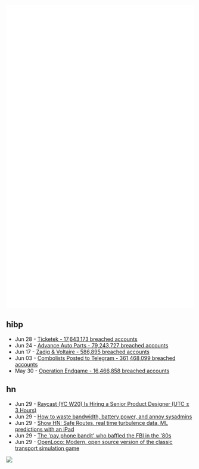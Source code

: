 ![Metrics](https://raw.githubusercontent.com/phixion/phixion/master/metrics.svg)

## hibp

<!--
for https://github.com/phixion/phixion/blob/main/.github/workflows/feeds.yml
-->
<!--START_SECTION:haveibeenpwnd-->
- Jun 28 - [Ticketek - 17,643,173 breached accounts](https://haveibeenpwned.com/PwnedWebsites#Ticketek)
- Jun 24 - [Advance Auto Parts - 79,243,727 breached accounts](https://haveibeenpwned.com/PwnedWebsites#AdvanceAutoParts)
- Jun 17 - [Zadig & Voltaire - 586,895 breached accounts](https://haveibeenpwned.com/PwnedWebsites#ZadigVoltaire)
- Jun 03 - [Combolists Posted to Telegram - 361,468,099 breached accounts](https://haveibeenpwned.com/PwnedWebsites#TelegramCombolists)
- May 30 - [Operation Endgame - 16,466,858 breached accounts](https://haveibeenpwned.com/PwnedWebsites#OperationEndgame)
<!--END_SECTION:haveibeenpwnd-->

## hn

<!--
for https://github.com/phixion/phixion/blob/main/.github/workflows/feeds.yml
-->
<!--START_SECTION:hn-->
- Jun 29 - [Raycast (YC W20) Is Hiring a Senior Product Designer (UTC ± 3 Hours)](https://www.raycast.com/jobs/senior-product-designer)
- Jun 29 - [How to waste bandwidth, battery power, and annoy sysadmins](https://rachelbythebay.com/w/2024/06/28/fxios/)
- Jun 29 - [Show HN: Safe Routes. real time turbulence data, ML predictions with an iPad](https://skypath.io)
- Jun 29 - [The 'pay phone bandit' who baffled the FBI in the '80s](https://www.mentalfloss.com/posts/pay-phone-bandit-baffled-fbi)
- Jun 29 - [OpenLoco: Modern, open source version of the classic transport simulation game](https://openloco.io/)
<!--END_SECTION:hn-->

<!--
for https://yhype.me
-->
![](https://hit.yhype.me/github/profile?user_id=13013670)
